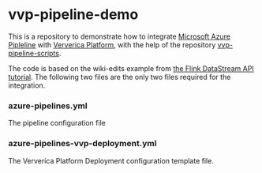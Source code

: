 # vvp-pipeline-demo

This is a repository to demonstrate how to integrate [Microsoft Azure Pipleline](https://azure.microsoft.com/en-us/services/devops/pipelines/) with [Ververica Platform](https://www.ververica.com/platform-overview), with the help of the repository [vvp-pipeline-scripts](https://github.com/ververica/vvp-pipeline-scripts).

The code is based on the wiki-edits example from [the Flink DataStream API tutorial](https://ci.apache.org/projects/flink/flink-docs-release-1.9/getting-started/tutorials/datastream_api.html).  The following two files are the only two files required for the integration.

### azure-pipelines.yml
The pipeline configuration file

### azure-pipelines-vvp-deployment.yml
The Ververica Platform Deployment configuration template file.


